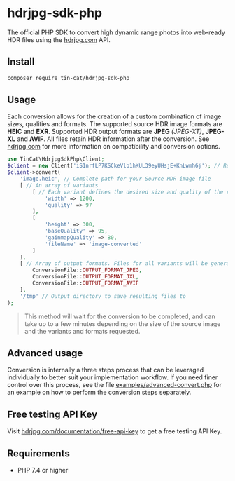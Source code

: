 # hdrjpg-sdk-php
The official PHP SDK to convert high dynamic range photos into web-ready HDR files using the [hdrjpg.com](https://hdrjpg.com) API.

## Install

```bash
composer require tin-cat/hdrjpg-sdk-php
```

## Usage
Each conversion allows for the creation of a custom combination of image sizes, qualities and formats. The supported source HDR image formats are <b>HEIC</b> and <b>EXR</b>. Supported HDR output formats are <b>JPEG</b> <i>(JPEG-XT)</i>, <b>JPEG-XL</b> and <b>AVIF</b>. All files retain HDR information after the conversion. See [hdrjpg.com](https://hdrjpg.com) for more information on compatibility and conversion options.

```php
use TinCat\HdrjpgSdkPhp\Client;
$client = new Client('iS1nrfLP7KSCkeVlb1hKUL39eyUHsjE+KnLwmh6j'); // Replace with your API Key
$client->convert(
    'image.heic', // Complete path for your Source HDR image file
    [ // An array of variants
        [ // Each variant defines the desired size and quality of the resulting image
            'width' => 1200,
            'quality' => 97
        ],
        [
            'height' => 300,
            'baseQuality' => 95,
            'gainmapQuality' => 80,
            'fileName' => 'image-converted'
        ]
    ],
    [ // Array of output formats. Files for all variants will be generated for all this formats
        ConversionFile::OUTPUT_FORMAT_JPEG,
        ConversionFile::OUTPUT_FORMAT_JXL,
        ConversionFile::OUTPUT_FORMAT_AVIF
    ],
    '/tmp' // Output directory to save resulting files to
);
```

> This method will wait for the conversion to be completed, and can take up to a few minutes depending on the size of the source image and the variants and formats requested.

## Advanced usage
Conversion is internally a three steps process that can be leveraged individually to better suit your implementation workflow. If you need finer control over this process, see the file [examples/advanced-convert.php](examples/advanced-convert.php) for an example on how to perform the conversion steps separately.

## Free testing API Key
Visit [hdrjpg.com/documentation/free-api-key](https://hdrjpg.com/documentation/free-api-key) to get a free testing API Key.

## Requirements
- PHP 7.4 or higher
